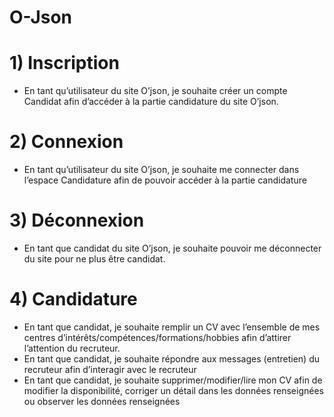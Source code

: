 # O-Json

# 1)  Inscription
  - En tant qu’utilisateur du site O’json, je souhaite créer un compte Candidat afin d’accéder à la partie candidature du site O’json.
# 2) Connexion
  - En tant qu’utilisateur du site O’json, je souhaite me connecter dans l’espace Candidature afin de pouvoir accéder à la partie candidature
# 3) Déconnexion
   - En tant que candidat du site O’json, je souhaite pouvoir me déconnecter du site pour ne plus être candidat.
# 4) Candidature
   - En tant que candidat, je souhaite remplir un CV avec l’ensemble de mes centres d’intérêts/compétences/formations/hobbies afin d’attirer l’attention du recruteur. 
   - En tant que candidat, je souhaite répondre aux messages (entretien) du recruteur afin d’interagir avec le recruteur
   - En tant que candidat, je souhaite supprimer/modifier/lire mon CV afin de modifier la disponibilité, corriger un détail dans les données renseignées ou observer les données renseignées
   
